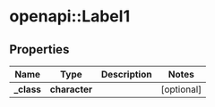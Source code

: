 # openapi::Label1


## Properties
Name | Type | Description | Notes
------------ | ------------- | ------------- | -------------
**_class** | **character** |  | [optional] 


